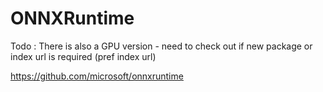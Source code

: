 # ONNXRuntime

Todo : There is also a GPU version - need to check out if new package or index url is required (pref index url)

https://github.com/microsoft/onnxruntime
